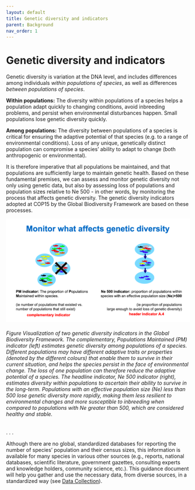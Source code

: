 ```yaml
---
layout: default
title: Genetic diversity and indicators
parent: Background
nav_order: 1
---
```


# Genetic diversity and indicators

Genetic diversity is variation at the DNA level, and includes differences among individuals *within populations of species*, as well as differences *between populations of species*. 

**Within populations:** The diversity within populations of a species helps a population adapt quickly to changing conditions, avoid inbreeding problems, and persist when environmental disturbances happen. Small populations lose genetic diversity quickly.

**Among populations:** The diversity between populations of a species is critical for ensuring the adaptive potential of that species (e.g. to a range of environmental conditions). Loss of any unique, genetically distinct population can compromise a species’ ability to adapt to change (both anthropogenic or environmental).

It is therefore imperative that all populations be maintained, and that populations are sufficiently large to maintain genetic health. Based on these fundamental premises, we can assess and monitor genetic diversity not only using genetic data, but also by assessing loss of populations and population sizes relative to Ne 500 - in other words, by monitoring the process that affects genetic diversity. The genetic diversity indicators adopted at COP15 by the Global Biodiversity Framework are based on these processes.


![](PMNe500_diagram.png) 
###### Figure Visualization of two genetic diversity indicators in the Global Biodiversity Framework. *The complementary, Populations Maintained (PM) indicator (left) estimates genetic diversity among populations of a species. Different populations may have different adaptive traits or properties (denoted by the different colours) that enable them to survive in their current situation, and helps the species persist in the face of environmental change. The loss of one population can therefore reduce the adaptive potential of a species. The headline indicator, Ne 500 indicator (right), estimates diversity within populations to ascertain their ability to survive in the long-term. Populations with an effective population size (Ne) less than 500 lose genetic diversity more rapidly, making them less resilient to environmental changes and more susceptible to inbreeding when compared to populations with Ne greater than 500, which are considered healthy and stable.*
.
.
.

Although there are no global, standardized databases for reporting the number of species’ population and their census sizes, this information is available for many species in various other sources (e.g., reports, national databases, scientific literature, government gazettes, consulting experts and knowledge holders, community science, etc.).  This guidance document will help you gather and use the necessary data, from diverse sources, in a standardized way (see [Data Collection](https://aliciamstt.github.io/guidelines-genetic-diversity-indicators/docs/5_Data_collection/Data_collection.html#data-collection)).
